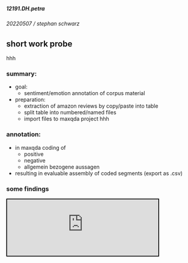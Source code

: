 ##### 12191.DH.petra
###### 20220507 / stephan schwarz
## short work probe
hhh
### summary:
- goal:
    - sentiment/emotion annotation of corpus material
- preparation:
    - extraction of amazon reviews by copy/paste into table
    - split table into numbered/named files
    - import files to maxqda project
hhh
### annotation:
- in maxqda coding of 
    - positive
    - negative
    - allgemein bezogene aussagen
- resulting in evaluable assembly of coded segments (export as .csv) 
### some findings

<iframe src="https://ada-sub.rotefadenbuecher.de/skool/public/dh/pres/2022-05-07/petra_codes.html" width="80%" style="border:2px solid black;"/>
Q: MAXQDA, sentiment analysis essai of amazon reviews
hhh
fin